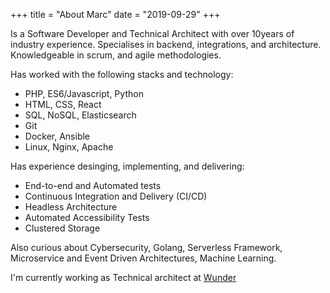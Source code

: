 +++
title = "About Marc"
date = "2019-09-29"
+++

Is a Software Developer and Technical Architect with over 10years of industry experience. Specialises in backend, integrations, and architecture. Knowledgeable in scrum, and agile methodologies.

Has worked with the following stacks and technology:

- PHP, ES6/Javascript, Python
- HTML, CSS, React
- SQL, NoSQL, Elasticsearch
- Git
- Docker, Ansible
- Linux, Nginx, Apache

Has experience desinging, implementing, and delivering:

- End-to-end and Automated tests
- Continuous Integration and Delivery (CI/CD)
- Headless Architecture
- Automated Accessibility Tests
- Clustered Storage

Also curious about Cybersecurity, Golang, Serverless Framework, Microservice and Event Driven Architectures, Machine Learning.

I'm currently working as Technical architect at [Wunder](https://wunder.io)